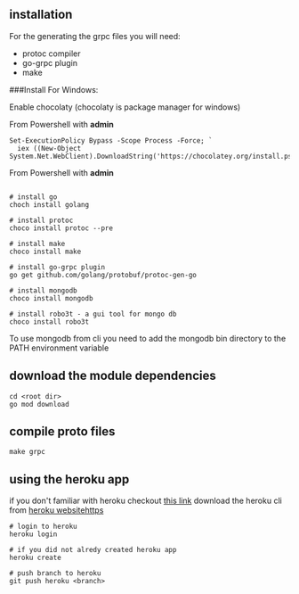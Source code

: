 ## installation

For the generating the grpc files you will need:
* protoc compiler
* go-grpc plugin
* make

###Install For Windows:

Enable chocolaty (chocolaty is package manager for windows)

From Powershell with **admin** 
```
Set-ExecutionPolicy Bypass -Scope Process -Force; `
  iex ((New-Object System.Net.WebClient).DownloadString('https://chocolatey.org/install.ps1'))
```

From Powershell with **admin** 
```

# install go
choch install golang

# install protoc
choco install protoc --pre

# install make
choco install make 

# install go-grpc plugin
go get github.com/golang/protobuf/protoc-gen-go

# install mongodb
choco install mongodb

# install robo3t - a gui tool for mongo db
choco install robo3t
```

To use mongodb from cli you need to add the mongodb bin directory to
the PATH environment variable

## download the module dependencies 
```
cd <root dir> 
go mod download
```

## compile proto files
```
make grpc
```

## using the heroku app 

if you don't familiar with heroku checkout [this link](https://devcenter.heroku.com/articles/getting-started-with-go#set-up) 
download the heroku cli from [heroku websitehttps](https://devcenter.heroku.com/articles/heroku-cli)

```
# login to heroku
heroku login

# if you did not alredy created heroku app
heroku create

# push branch to heroku
git push heroku <branch>
```
